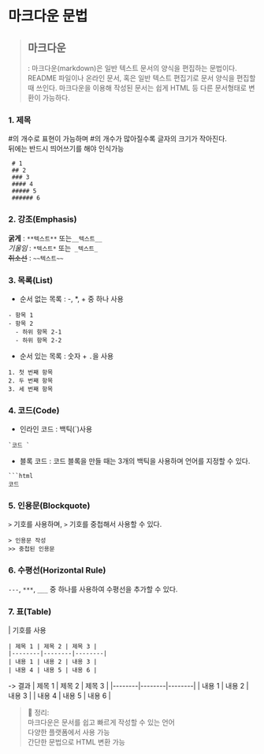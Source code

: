 # 마크다운 문법

> ## 마크다운 <br>
>
> : 마크다운(markdown)은 일반 텍스트 문서의 양식을 편집하는 문법이다. README 파일이나 온라인 문서, 혹은 일반 텍스트 편집기로 문서 양식을 편집할 때 쓰인다. 마크다운을 이용해 작성된 문서는 쉽게 HTML 등 다른 문서형태로 변환이 가능하다.

### 1. 제목

#의 개수로 표현이 가능하며 #의 개수가 많아질수록 글자의 크기가 작아진다. <br>
뒤에는 반드시 띄어쓰기를 해야 인식가능

```
 # 1
 ## 2
 ### 3
 #### 4
 ##### 5
 ###### 6
```

### 2. 강조(Emphasis)

**굵게** : `**텍스트**` 또는`__텍스트__`<br>
_기울임_ : `*텍스트*` 또는` _텍스트_`<br>
~~취소선~~ : `~~텍스트~~`

### 3. 목록(List)

- 순서 없는 목록 : -, \*, + 중 하나 사용

```
- 항목 1
- 항목 2
  - 하위 항목 2-1
  - 하위 항목 2-2
```

- 순서 있는 목록 : 숫자 + `.`을 사용

```
1. 첫 번째 항목
2. 두 번째 항목
3. 세 번째 항목
```

### 4. 코드(Code)

- 인라인 코드 : 백틱(`)사용

```
`코드 `
```

- 블록 코드 : 코드 블록을 만들 때는 3개의 백틱을 사용하며 언어를 지정할 수 있다.

````
```html
코드
````

### 5. 인용문(Blockquote)

`>` 기호를 사용하며, `>` 기호를 중첩해서 사용할 수 있다.

```
> 인용문 작성
>> 중첩된 인용문
```

### 6. 수평선(Horizontal Rule)

`---`, `***`, `___` 중 하나를 사용하여 수평선을 추가할 수 있다.

### 7. 표(Table)

| 기호를 사용

```
| 제목 1 | 제목 2 | 제목 3 |
|--------|--------|--------|
| 내용 1 | 내용 2 | 내용 3 |
| 내용 4 | 내용 5 | 내용 6 |
```

-> 결과
| 제목 1 | 제목 2 | 제목 3 |
|--------|--------|--------|
| 내용 1 | 내용 2 | 내용 3 |
| 내용 4 | 내용 5 | 내용 6 |
<br>

> 📌 정리:<br>마크다운은 문서를 쉽고 빠르게 작성할 수 있는 언어<br>
> 다양한 플랫폼에서 사용 가능<br>
> 간단한 문법으로 HTML 변환 가능
